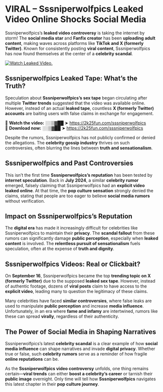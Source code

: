 # VIRAL – Sssniperwolfpics Leaked Video Online Shocks Social Media 

Sssniperwolfpics’s **leaked video controversy** is taking the internet by storm! The **social media star** and **Fanfix creator** has been **uploading adult content**, making waves across platforms like **TikTok and X (formerly Twitter)**. Known for consistently posting **viral content**, Sssniperwolfpics has now found themselves at the center of a **celebrity scandal**.  

[![Watch Leaked Video.](https://miro.medium.com/v2/resize:fit:828/format:webp/1*cilzJN44JGOrTw9NJCrNHA.gif "Watch Leaked Video")](https://2k25fun.com/sssniperwolfpics)

## **Sssniperwolfpics Leaked Tape: What’s the Truth?**  
Speculation about **Sssniperwolfpics’s sex tape** began circulating after multiple **Twitter trends** suggested that the video was available online. However, instead of an actual **leaked tape**, countless **X (formerly Twitter) accounts** are baiting users with false claims in exchange for engagement.  

🔹 **Watch the video:** ░░▒▓██ ➤ https://2k25fun.com/sssniperwolfpics  
🔹 **Download now:** ░░▒▓██ ➤ https://2k25fun.com/sssniperwolfpics  

Despite the rumors, Sssniperwolfpics has not publicly confirmed or denied the allegations. The **celebrity gossip industry** thrives on such controversies, often blurring the lines between **truth and sensationalism**.  

## **Sssniperwolfpics and Past Controversies**  
This isn’t the first time **Sssniperwolfpics’s reputation** has been tested by **internet speculation**. Back in **July 2024**, a similar **celebrity rumor** emerged, falsely claiming that Sssniperwolfpics had an **explicit video leaked online**. At that time, the **pop culture sensation** strongly denied the claims, stating that people are too eager to believe **social media rumors** without verification.  

## **Impact on Sssniperwolfpics’s Reputation**  
The **digital era** has made it increasingly difficult for celebrities like Sssniperwolfpics to maintain their **privacy**. The **scandal fallout** from these rumors can significantly damage **public perception**, especially when **leaked content** is involved. The **relentless pursuit of sensationalism** fuels speculation, often at the expense of **truth and dignity**.  

## **Sssniperwolfpics Videos: Real or Clickbait?**  
On **September 16**, Sssniperwolfpics became the top **trending topic on X (formerly Twitter)** due to the supposed **leaked sex tape**. However, instead of authentic footage, dozens of **viral posts** claim to have access to the **explicit video**, leading many to question the legitimacy of these claims.  

Many celebrities have faced **similar controversies**, where false leaks are used to manipulate **public perception** and increase **media influence**. Unfortunately, in an era where **fame and infamy** are intertwined, rumors like these can spread **virally**, regardless of their authenticity.  

## **The Power of Social Media in Shaping Narratives**  
Sssniperwolfpics’s latest **celebrity scandal** is a clear example of how **social media influence** can shape narratives and invade **digital privacy**. Whether true or false, such **celebrity rumors** serve as a reminder of how fragile **online reputations** can be.  

As the **Sssniperwolfpics video controversy** unfolds, one thing remains certain—**viral trends** can either **boost a celebrity’s career** or tarnish their **public image** overnight. Only time will tell how **Sssniperwolfpics** navigates this latest chapter in their **pop culture journey**. 